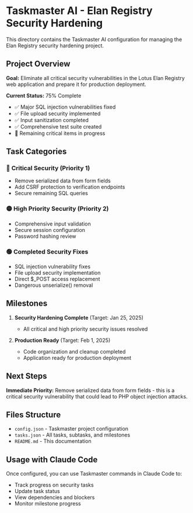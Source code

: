 # Taskmaster AI - Elan Registry Security Hardening

This directory contains the Taskmaster AI configuration for managing the Elan Registry security hardening project.

## Project Overview

**Goal:** Eliminate all critical security vulnerabilities in the Lotus Elan Registry web application and prepare it for production deployment.

**Current Status:** 75% Complete
- ✅ Major SQL injection vulnerabilities fixed
- ✅ File upload security implemented  
- ✅ Input sanitization completed
- ✅ Comprehensive test suite created
- 🔄 Remaining critical items in progress

## Task Categories

### 🔴 **Critical Security (Priority 1)**
- Remove serialized data from form fields
- Add CSRF protection to verification endpoints
- Secure remaining SQL queries

### 🟡 **High Priority Security (Priority 2)**
- Comprehensive input validation
- Secure session configuration
- Password hashing review

### 🟢 **Completed Security Fixes**
- SQL injection vulnerability fixes
- File upload security implementation
- Direct $_POST access replacement
- Dangerous unserialize() removal

## Milestones

1. **Security Hardening Complete** (Target: Jan 25, 2025)
   - All critical and high priority security issues resolved
   
2. **Production Ready** (Target: Feb 1, 2025)
   - Code organization and cleanup completed
   - Application ready for production deployment

## Next Steps

**Immediate Priority:** Remove serialized data from form fields - this is a critical security vulnerability that could lead to PHP object injection attacks.

## Files Structure

- `config.json` - Taskmaster project configuration
- `tasks.json` - All tasks, subtasks, and milestones
- `README.md` - This documentation

## Usage with Claude Code

Once configured, you can use Taskmaster commands in Claude Code to:
- Track progress on security tasks
- Update task status
- View dependencies and blockers
- Monitor milestone progress